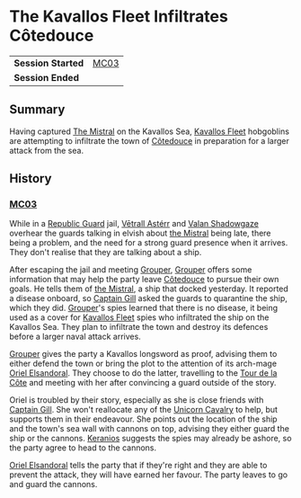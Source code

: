 # The Kavallos Fleet Infiltrates Côtedouce

|||
| --- | --- |
| **Session Started** | [MC03](../sessions/completed/MC03.md) | storyline.2
| **Session Ended** | |

## Summary

Having captured [The Mistral](../places/ships/the-mistral.md) on the Kavallos Sea, [Kavallos Fleet](../civilisations/kavallos-fleet/kavallos-fleet.md) hobgoblins are attempting to infiltrate the town of [Côtedouce](../places/towns/cotedouce.md) in preparation for a larger attack from the sea.

## History

### [MC03](../sessions/completed/MC03.md)

While in a [Republic Guard](../organisations/guards/republic-guard.md) jail, [Vētrall Astérr](../characters/vetrall-asterr.md) and [Valan Shadowgaze](../characters/valan-shadowgaze.md) overhear the guards talking in elvish about [the Mistral](../places/ships/the-mistral.md) being late, there being a problem, and the need for a strong guard presence when it arrives. They don't realise that they are talking about a ship.

After escaping the jail and meeting [Grouper](../characters/grouper.md), [Grouper](../characters/grouper.md) offers some information that may help the party leave [Côtedouce](../places/towns/cotedouce.md) to pursue their own goals. He tells them of [the Mistral](../places/ships/the-mistral.md), a ship that docked yesterday. It reported a disease onboard, so [Captain Gill](../characters/clef-gill.md) asked the guards to quarantine the ship, which they did. [Grouper](../characters/grouper.md)'s spies learned that there is no disease, it being used as a cover for [Kavallos Fleet](../civilisations/kavallos-fleet/kavallos-fleet.md) spies who infiltrated the ship on the Kavallos Sea. They plan to infiltrate the town and destroy its defences before a larger naval attack arrives.

[Grouper](../characters/grouper.md) gives the party a Kavallos longsword as proof, advising them to either defend the town or bring the plot to the attention of its arch-mage [Oriel Elsandoral](../characters/oriel-elsandoral.md). They choose to do the latter, travelling to the [Tour de la Côte](../places/buildings/government/tour-de-la-cote.md) and meeting with her after convincing a guard outside of the story.

Oriel is troubled by their story, especially as she is close friends with [Captain Gill](../characters/clef-gill.md). She won't reallocate any of the [Unicorn Cavalry](../organisations/guards/unicorn-cavalry.md) to help, but supports them in their endeavour. She points out the location of the ship and the town's sea wall with cannons on top, advising they either guard the ship or the cannons. [Keranios](../characters/keranios.md) suggests the spies may already be ashore, so the party agree to head to the cannons.

[Oriel Elsandoral](../characters/oriel-elsandoral.md) tells the party that if they're right and they are able to prevent the attack, they will have earned her favour. The party leaves to go and guard the cannons.
